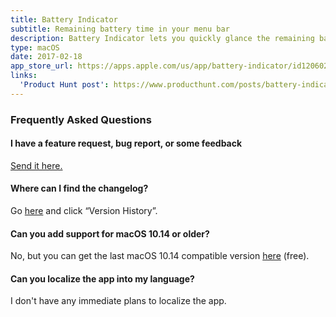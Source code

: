 ```yaml
---
title: Battery Indicator
subtitle: Remaining battery time in your menu bar
description: Battery Indicator lets you quickly glance the remaining battery time or percentage right in your menu bar.
type: macOS
date: 2017-02-18
app_store_url: https://apps.apple.com/us/app/battery-indicator/id1206020918?mt=12
links:
  'Product Hunt post': https://www.producthunt.com/posts/battery-indicator
---
```


<h3 id="faq">Frequently Asked Questions</h3>

#### I have a feature request, bug report, or some feedback

[Send it here.](https://sindresorhus.com/feedback/?product=Battery%20Indicator&referrer=Website-FAQ)

#### Where can I find the changelog?

Go [here](https://apps.apple.com/us/app/battery-indicator/id1206020918?mt=12) and click “Version History”.

#### Can you add support for macOS 10.14 or older?

No, but you can get the last macOS 10.14 compatible version [here](https://github.com/sindresorhus/meta/files/4127047/Battery-Indicator-2.1.0-Mojave.zip) (free).

#### Can you localize the app into my language?

I don't have any immediate plans to localize the app.
